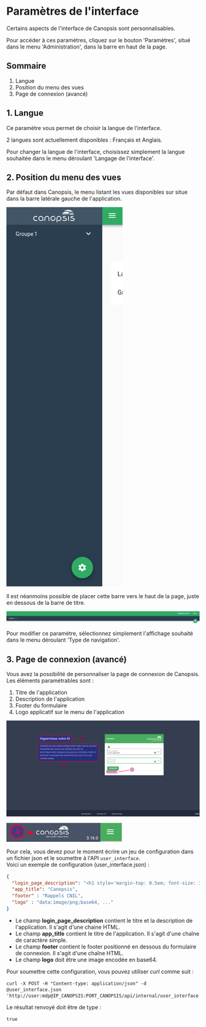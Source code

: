# Paramètres de l'interface

Certains aspects de l'interface de Canopsis sont personnalisables.

Pour accéder à ces paramètres, cliquez sur le bouton 'Paramètres', situé dans le menu 'Administration', dans la barre en haut de la page. 

## Sommaire 

1. Langue
2. Position du menu des vues
3. Page de connexion (avancé)

## 1. Langue

Ce paramètre vous permet de choisir la langue de l'interface.

2 langues sont actuellement disponibles : Français et Anglais.

Pour changer la langue de l'interface, choisissez simplement la langue souhaitée dans le menu déroulant 'Langage de l'interface'.

## 2. Position du menu des vues

Par défaut dans Canopsis, le menu listant les vues disponibles sur situe dans la barre latérale gauche de l'application.

![Paramètre position barre vues - Latérale](./img/side-bar-setting.png "Paramètre position barre vues - Latérale")  

Il est néanmoins possible de placer cette barre vers le haut de la page, juste en dessous de la barre de titre.

![Paramètre position barre vues - Haut](./img/top-bar-setting.png "Paramètre position barre vues - Haut")

Pour modifier ce paramètre, sélectionnez simplement l'affichage souhaité dans le menu déroulant 'Type de navigation'.

## 3. Page de connexion (avancé)

Vous avez la possibilité de personnaliser la page de connexion de Canopsis.  
Les éléments paramétrables sont : 

1. Titre de l'application
2. Description de l'application
3. Footer du formulaire
4. Logo applicatif sur le menu de l'application


![Page de connexion](./img/connexion.png "Page de connexion")

![Menu](./img/menu.png "Menu")

Pour cela, vous devez pour le moment écrire un jeu de configuration dans un fichier json et le soumettre à l'API `user_interface`.  
Voici un exemple de configuration (user_interface.json) : 

```json
{
  "login_page_description": "<h1 style='margin-top: 0.5em; font-size: 34px;'>Hypervisez votre SI</h1><p style='text-align: left; margin-top: 1.5em; font-size: 20px;'>Canopsis est une solution d'hypervision Open Source couvrant l'ensemble des sources de données de votre SI.<br> Avec l'hypervision Canopsis vous pouvez centraliser, traiter et présenter l'ensemble des événements de votre SI en une console unique.</p>",
  "app_title": "Canopsis",
  "footer" : "Rappels CNIL",
  "logo" : "data:image/png;base64, ..."
}
```
* Le champ **login_page_description** contient le titre et la description de l'application.  Il s'agit d'une chaine HTML.
* Le champ **app_title** contient le titre de l'application. Il s'agit d'une chaîne de caractère simple.
* Le champ **footer** contient le footer positionné en dessous du formulaire de connexion. Il s'agit d'une chaîne HTML.
* Le champ **logo** doit être une image encodée en base64.


Pour soumettre cette configuration, vous pouvez utiliser *curl* comme suit : 

````
curl -X POST -H "Content-type: application/json" -d @user_interface.json 'http://user:mdp@IP_CANOPSIS:PORT_CANOPSIS/api/internal/user_interface'
````

Le résultat renvoyé doit être de type :

````
true
````
